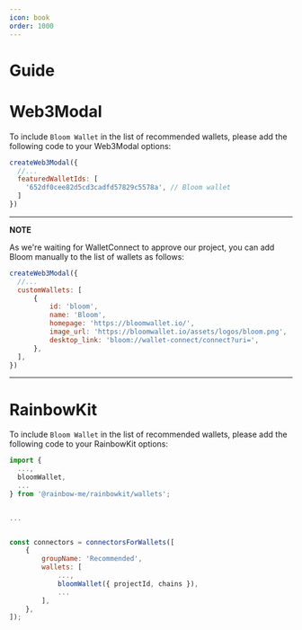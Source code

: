 ```yaml
---
icon: book
order: 1000
---
```


# Guide


# Web3Modal

To include `Bloom Wallet` in the list of recommended wallets, please add the following code to your Web3Modal options:

```javascript
createWeb3Modal({
  //...
  featuredWalletIds: [
    '652df0cee82d5cd3cadfd57829c5578a', // Bloom wallet
  ]
})
```

---
**NOTE**

As we're waiting for WalletConnect to approve our project, you can add Bloom manually to the list of wallets as follows:

```javascript
createWeb3Modal({
  //... 
  customWallets: [
      {
          id: 'bloom',
          name: 'Bloom',
          homepage: 'https://bloomwallet.io/',
          image_url: 'https://bloomwallet.io/assets/logos/bloom.png',
          desktop_link: 'bloom://wallet-connect/connect?uri=',
      },
  ],
})
```
---


# RainbowKit

To include `Bloom Wallet` in the list of recommended wallets, please add the following code to your RainbowKit options:



```javascript
import {
  ...,
  bloomWallet,
  ...
} from '@rainbow-me/rainbowkit/wallets';


...


const connectors = connectorsForWallets([
    {
        groupName: 'Recommended',
        wallets: [
            ...,
            bloomWallet({ projectId, chains }),
            ...
        ],
    },
]);
```